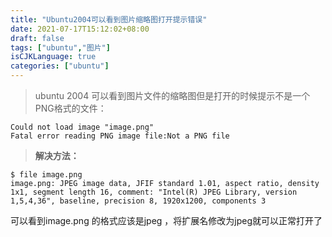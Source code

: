 ```yaml
---
title: "Ubuntu2004可以看到图片缩略图打开提示错误"
date: 2021-07-17T15:12:02+08:00
draft: false
tags: ["ubuntu","图片"]
isCJKLanguage: true
categories: ["ubuntu"]
---
```


> ubuntu 2004 可以看到图片文件的缩略图但是打开的时候提示不是一个PNG格式的文件：

```shell
Could not load image "image.png"
Fatal error reading PNG image file:Not a PNG file
```

> **解决方法：**

```shell
$ file image.png
image.png: JPEG image data, JFIF standard 1.01, aspect ratio, density 1x1, segment length 16, comment: "Intel(R) JPEG Library, version 1,5,4,36", baseline, precision 8, 1920x1200, components 3
```

可以看到image.png 的格式应该是jpeg ，将扩展名修改为jpeg就可以正常打开了

